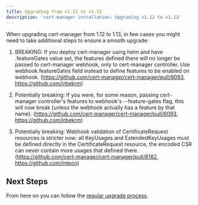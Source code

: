 ```yaml
---
title: Upgrading from v1.12 to v1.13
description: 'cert-manager installation: Upgrading v1.12 to v1.13'
---
```


When upgrading cert-manager from 1.12 to 1.13, in few cases you might need to take additional steps to ensure a smooth upgrade:

1. BREAKING: If you deploy cert-manager using helm and have .featureGates value set, the features defined
there will no longer be passed to cert-manager webhook, only to cert-manager controller. Use webhook.featureGates field
instead to define features to be enabled on webhook. (https://github.com/cert-manager/cert-manager/pull/6093, https://github.com/irbekrm)

2. Potentially breaking: If you were, for some reason, passing cert-manager controller's features to webhook's --feature-gates flag,
this will now break (unless the webhook actually has a feature by that name). (https://github.com/cert-manager/cert-manager/pull/6093, https://github.com/irbekrm)

3. Potentially breaking: Webhook validation of CertificateRequest resources is stricter now: all KeyUsages and ExtendedKeyUsages must be defined directly in the CertificateRequest resource, the encoded CSR can never contain more usages that defined there. (https://github.com/cert-manager/cert-manager/pull/6182, https://github.com/inteon)

## Next Steps

From here on you can follow the [regular upgrade process](./README.md).
